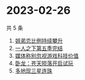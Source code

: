 # 2023-02-26

共 5 条

<!-- BEGIN ZHIHUSEARCH -->
<!-- 最后更新时间 Sun Feb 26 2023 08:43:20 GMT+0800 (China Standard Time) -->
1. [姐弟恋比例持续攀升](https://www.zhihu.com/search?q=姐弟恋比例持续攀升)
1. [一人之下第五季完结](https://www.zhihu.com/search?q=一人之下第五季完结)
1. [媒体称别忽视游戏科技价值](https://www.zhihu.com/search?q=媒体称别忽视游戏科技价值)
1. [卧龙：苍天陨落开启试玩](https://www.zhihu.com/search?q=卧龙：苍天陨落开启试玩)
1. [多地现三星连珠](https://www.zhihu.com/search?q=多地现三星连珠)
<!-- END ZHIHUSEARCH -->
